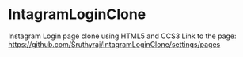 # IntagramLoginClone
Instagram Login page clone using HTML5 and CCS3
Link to the page:
https://github.com/Sruthyraj/IntagramLoginClone/settings/pages 
